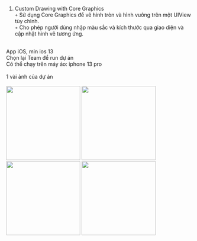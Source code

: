 1. Custom Drawing with Core Graphics<br/>
◦ Sử dụng Core Graphics để vẽ hình tròn và hình vuông trên một UIView tùy chỉnh.<br/>
◦ Cho phép người dùng nhập màu sắc và kích thước qua giao diện và cập nhật hình vẽ tương ứng.<br/>
<br>
App iOS, min ios 13<br/>
Chọn lại Team để run dự án<br/>
Có thể chạy trên máy ảo: iphone 13 pro<br/>
<br>
1 vài ảnh của dự án<br>
<br>
<img src="https://github.com/user-attachments/assets/97102a41-8340-41da-8c7f-21f18fc0706a" width="200" />
<img src="https://github.com/user-attachments/assets/cce7a0a0-44e2-4f3d-818b-0c6b5ff72021" width="200" />
<img src="https://github.com/user-attachments/assets/41561905-d756-4d30-a080-a8f90392c655" width="200" />
<img src="https://github.com/user-attachments/assets/6ab209b8-71a8-4cfa-80a0-33113fbdbc29" width="200" />
